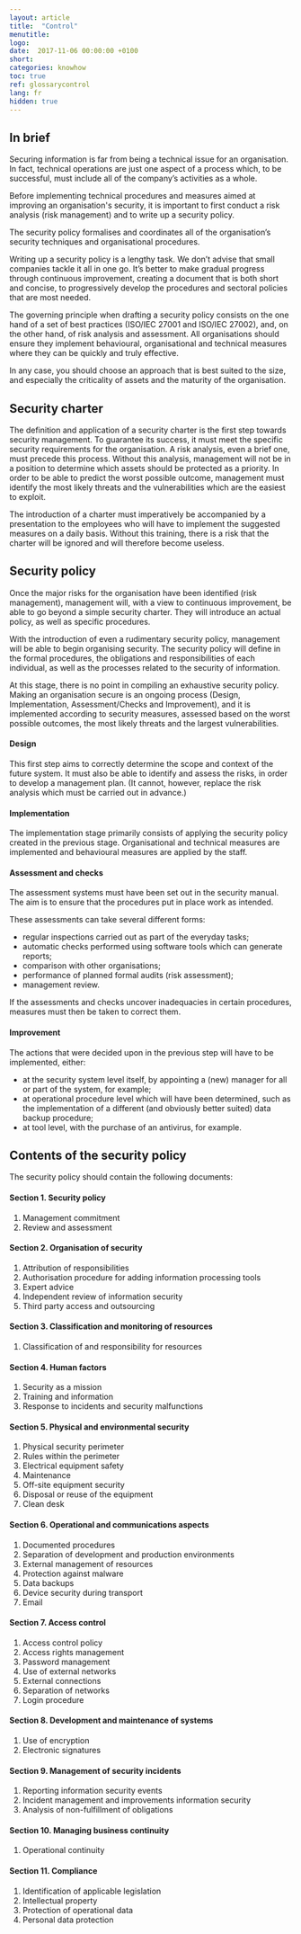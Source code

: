 ```yaml
---
layout: article
title:  "Control"
menutitle:
logo:
date:  2017-11-06 00:00:00 +0100
short:
categories: knowhow
toc: true
ref: glossarycontrol
lang: fr
hidden: true
---
```

## In brief
Securing information is far from being a technical issue for an organisation. In fact, technical operations are just one aspect of a process which, to be successful, must include all of the company’s activities as a whole.

Before implementing technical procedures and measures aimed at improving an organisation's security, it is important to first conduct a risk analysis (risk management) and to write up a security policy.

The security policy formalises and coordinates all of the organisation’s security techniques and organisational procedures.

Writing up a security policy is a lengthy task. We don’t advise that small companies tackle it all in one go. It’s better to make gradual progress through continuous improvement, creating a document that is both short and concise, to progressively develop the procedures and sectoral policies that are most needed.

The governing principle when drafting a security policy consists on the one hand of a set of best practices (ISO/IEC 27001 and ISO/IEC 27002), and, on the other hand, of risk analysis and assessment. All organisations should ensure they implement behavioural, organisational and technical measures where they can be quickly and truly effective.

In any case, you should choose an approach that is best suited to the size, and especially the criticality of assets and the maturity of the organisation.

## Security charter
The definition and application of a security charter is the first step towards security management. To guarantee its success, it must meet the specific security requirements for the organisation. A risk analysis, even a brief one, must precede this process. Without this analysis, management will not be in a position to determine which assets should be protected as a priority. In order to be able to predict the worst possible outcome, management must identify the most likely threats and the vulnerabilities which are the easiest to exploit.

The introduction of a charter must imperatively be accompanied by a presentation to the employees who will have to implement the suggested measures on a daily basis. Without this training, there is a risk that the charter will be ignored and will therefore become useless.

## Security policy
Once the major risks for the organisation have been identified (risk management), management will, with a view to continuous improvement, be able to go beyond a simple security charter. They will introduce an actual policy, as well as specific procedures.

With the introduction of even a rudimentary security policy, management will be able to begin organising security. The security policy will define in the formal procedures, the obligations and responsibilities of each individual, as well as the processes related to the security of information.

At this stage, there is no point in compiling an exhaustive security policy. Making an organisation secure is an ongoing process (Design, Implementation, Assessment/Checks and Improvement), and it is implemented according to security measures, assessed based on the worst possible outcomes, the most likely threats and the largest vulnerabilities.

#### Design
This first step aims to correctly determine the scope and context of the future system. It must also be able to identify and assess the risks, in order to develop a management plan. (It cannot, however, replace the risk analysis which must be carried out in advance.)

#### Implementation
The implementation stage primarily consists of applying the security policy created in the previous stage. Organisational and technical measures are implemented and behavioural measures are applied by the staff.
#### Assessment and checks
The assessment systems must have been set out in the security manual. The aim is to ensure that the procedures put in place work as intended.

These assessments can take several different forms:

* regular inspections carried out as part of the everyday tasks;
* automatic checks performed using software tools which can generate reports;
* comparison with other organisations;
* performance of planned formal audits (risk assessment);
* management review.

If the assessments and checks uncover inadequacies in certain procedures, measures must then be taken to correct them.

#### Improvement
The actions that were decided upon in the previous step will have to be implemented, either:

* at the security system level itself, by appointing a (new) manager for all or part of the system, for example;
* at operational procedure level which will have been determined, such as the implementation of a different (and obviously better suited) data backup procedure;
* at tool level, with the purchase of an antivirus, for example.

## Contents of the security policy
The security policy should contain the following documents:

#### Section 1. Security policy

1. Management commitment
2. Review and assessment

#### Section 2. Organisation of security

1. Attribution of responsibilities
2. Authorisation procedure for adding information processing tools
3. Expert advice
4. Independent review of information security
5. Third party access and outsourcing

#### Section 3. Classification and monitoring of resources

1. Classification of and responsibility for resources

#### Section 4. Human factors

1. Security as a mission
2. Training and information
3. Response to incidents and security malfunctions

#### Section 5. Physical and environmental security

1. Physical security perimeter
2. Rules within the perimeter
3. Electrical equipment safety
4. Maintenance
5. Off-site equipment security
6. Disposal or reuse of the equipment
7. Clean desk

#### Section 6. Operational and communications aspects

1. Documented procedures
2. Separation of development and production environments
3. External management of resources
4. Protection against malware
5. Data backups
6. Device security during transport
7. Email

#### Section 7. Access control

1. Access control policy
2. Access rights management
3. Password management
4. Use of external networks
5. External connections
6. Separation of networks
7. Login procedure

#### Section 8. Development and maintenance of systems

1. Use of encryption
2. Electronic signatures

#### Section 9. Management of security incidents

1. Reporting information security events
2. Incident management and improvements information security
3. Analysis of non-fulfillment of obligations

#### Section 10. Managing business continuity

1. Operational continuity

#### Section 11. Compliance

1. Identification of applicable legislation
2. Intellectual property
3. Protection of operational data
4. Personal data protection
